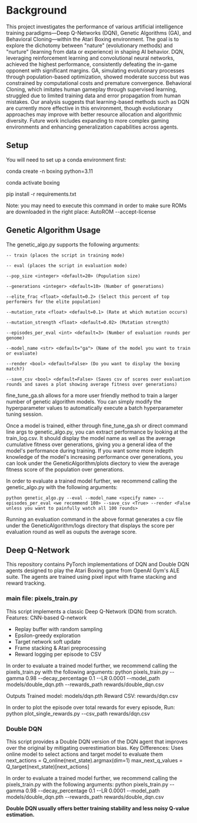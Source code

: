 # Background
This project investigates the performance of various artificial intelligence training paradigms—Deep Q-Networks (DQN), Genetic Algorithms (GA), and Behavioral Cloning—within the Atari Boxing environment. The goal is to explore the dichotomy between "nature" (evolutionary methods) and "nurture" (learning from data or experience) in shaping AI behavior. DQN, leveraging reinforcement learning and convolutional neural networks, achieved the highest performance, consistently defeating the in-game opponent with significant margins. GA, simulating evolutionary processes through population-based optimization, showed moderate success but was constrained by computational costs and premature convergence. Behavioral Cloning, which imitates human gameplay through supervised learning, struggled due to limited training data and error propagation from human mistakes. Our analysis suggests that learning-based methods such as DQN are currently more effective in this environment, though evolutionary approaches may improve with better resource allocation and algorithmic diversity. Future work includes expanding to more complex gaming environments and enhancing generalization capabilities across agents.

## Setup
You will need to set up a conda environment first:

conda create -n boxing python=3.11

conda activate boxing

pip install -r requirements.txt

Note: you may need to execute this command in order to make sure ROMs are downloaded in the right place:
AutoROM --accept-license

## Genetic Algorithm Usage
The genetic_algo.py supports the following arguments:

    -- train (places the script in training mode)

    -- eval (places the script in evaluation mode)

    --pop_size <integer> <default=20> (Population size)

    --generations <integer> <default=10> (Number of generations)

    --elite_frac <float> <default=0.2> (Select this percent of top performers for the elite population)

    --mutation_rate <float> <default=0.1> (Rate at which mutation occurs)

    --mutation_strength <float> <default=0.02> (Mutation strength)

    --episodes_per_eval <int> <default=3> (Number of evaluation rounds per genome)

    --model_name <str> <default="ga"> (Name of the model you want to train or evaluate)

    --render <bool> <default=False> (Do you want to display the boxing match?)

    --save_csv <bool> <default=False> (Saves csv of scores over evaluation rounds and saves a plot showing average fitness over generations)

fine_tune_ga.sh allows for a more user friendly method to train a larger number of genetic algorithm models. You can simply modify the hyperparameter values to automatically execute a batch hyperparameter tuning session.

Once a model is trained, either through fine_tune_ga.sh or direct command line args to genetic_algo.py, you can extract performance by looking at the train_log.csv. It should display the model name as well as the average cumulative fitness over generations, giving you a general idea of the model's performance during training. If you want some more indepth knowledge of the model's increasing performance over generations, you can look under the GeneticAlgorithm/plots diectory to view the average fitness score of the population over generations.

In order to evaluate a trained model further, we recommend calling the genetic_algo.py with the following arguments:

    python genetic_algo.py --eval --model_name <specify name> --episodes_per_eval <we recommend 100> --save_csv <True> --render <False unless you want to painfully watch all 100 rounds>

Running an evaluation command in the above format generates a csv file under the GeneticAlgorithm/logs directory that displays the score per evaluation round as well as ouputs the average score.
## Deep Q-Network
This repository contains PyTorch implementations of DQN and Double DQN agents designed to play the Atari Boxing game from OpenAI Gym's ALE suite. The agents are trained using pixel input with frame stacking and reward tracking.
### main file: pixels_train.py
This script implements a classic Deep Q-Network (DQN) from scratch.
Features:
CNN-based Q-network
- Replay buffer with random sampling
- Epsilon-greedy exploration
- Target network soft update
- Frame stacking & Atari preprocessing
- Reward logging per episode to CSV

In order to evaluate a trained model further, we recommend calling the pixels_train.py with the following arguments:
    python pixels_train.py --gamma 0.98 --decay_percentage 0.1 --LR 0.0001 --model_path models/double_dqn.pth --rewards_path rewards/double_dqn.csv
    
Outputs
Trained model: models/dqn.pth
Reward CSV: rewards/dqn.csv

In order to plot the episode over total rewards for every episode, Run:
    python plot_single_rewards.py --csv_path rewards/dqn.csv 
### Double DQN
This script provides a Double DQN version of the DQN agent that improves over the original by mitigating overestimation bias.
Key Differences:
Uses online model to select actions and target model to evaluate them
    next_actions = Q_online(next_state).argmax(dim=1)
    max_next_q_values = Q_target(next_state)[next_actions]
    
In order to evaluate a trained model further, we recommend calling the pixels_train.py with the following arguments:
    python pixels_train.py --gamma 0.98 --decay_percentage 0.1 --LR 0.0001 --model_path models/double_dqn.pth --rewards_path rewards/double_dqn.csv
    
**Double DQN usually offers better training stability and less noisy Q-value estimation.**



